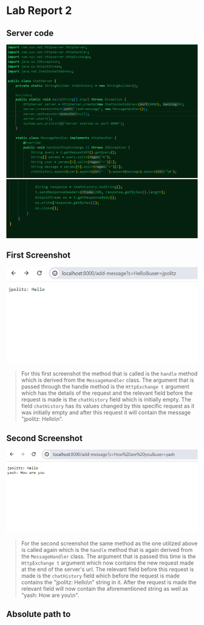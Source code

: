 # Lab Report 2
## Server code 
![Image](F.png)
![Image](G.png)

## First Screenshot
![Image](A.png)
> For this first screenshot the method that is called is the `handle` method which is derived from the `MessageHandler` class. The argument that is passed through the handle method is the `HttpExchange t` argument which has the details of the request and the relevant field before the request is made is the `chatHistory` field which is initially empty. The field `chatHistory` has its values changed by this specific request as it was initially empty and after this request it will contain the message "jpolitz: Hello\n".

## Second Screenshot
![Image](B.png)
> For the second screenshot the same method as the one utilized above is called again which is the `handle` method that is again derived from the `MessageHandler` class. The argument that is passed this time is the `HttpExchange t` argument which now contains the new request made at the end of the server's url. The relevant field before this request is made is the `chatHistory` field which before the request is made contains the "jpolitz: Hello\n" string in it. After the request is made the relevant field will now contain the aforementioned string as well as "yash: How are you\n".

## Absolute path to 
